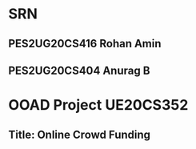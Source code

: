 # SRN
## PES2UG20CS416  Rohan Amin
## PES2UG20CS404  Anurag B

# OOAD Project UE20CS352
## Title: Online Crowd Funding
